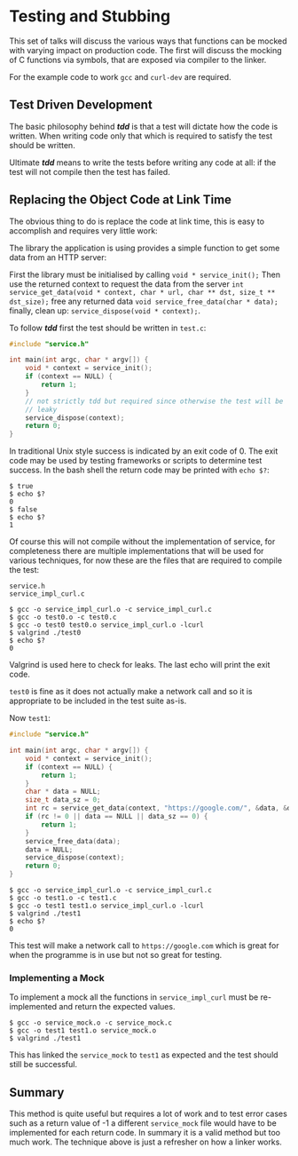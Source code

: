 # Testing and Stubbing

This set of talks will discuss the various ways that functions can be mocked
with varying impact on production code. The first will discuss the mocking of
C functions via symbols, that are exposed via compiler to the linker.

For the example code to work `gcc` and `curl-dev` are required.

## Test Driven Development

The basic philosophy behind ***tdd*** is that a test will dictate how the code
is written. When writing code only that which is required to satisfy the test
should be written.

Ultimate ***tdd*** means to write the tests before writing any code at all: if
the test will not compile then the test has failed.

## Replacing the Object Code at Link Time

The obvious thing to do is replace the code at link time, this is easy to
accomplish and requires very little work:

The library the application is using provides a simple function to get some
data from an HTTP server:

First the library must be initialised by calling `void * service_init();`
Then use the returned context to request the data from the server
`int service_get_data(void * context, char * url, char ** dst, size_t ** dst_size);`
free any returned data `void service_free_data(char * data);`
finally, clean up: `service_dispose(void * context);`.

To follow ***tdd*** first the test should be written in `test.c`:

```c
#include "service.h"

int main(int argc, char * argv[]) {
    void * context = service_init();
    if (context == NULL) {
        return 1;
    }
    // not strictly tdd but required since otherwise the test will be
    // leaky
    service_dispose(context);
    return 0;
}
```

In traditional Unix style success is indicated by an exit code of 0. The exit
code may be used by testing frameworks or scripts to determine test success.
In the bash shell the return code may be printed with `echo $?`:

    $ true
    $ echo $?
    0
    $ false
    $ echo $?
    1

Of course this will not compile without the implementation of service, for
completeness there are multiple implementations that will be used for
various techniques, for now these are the files that are required to compile
the test:

```
service.h
service_impl_curl.c
```

    $ gcc -o service_impl_curl.o -c service_impl_curl.c
    $ gcc -o test0.o -c test0.c
    $ gcc -o test0 test0.o service_impl_curl.o -lcurl
    $ valgrind ./test0
    $ echo $?
    0

Valgrind is used here to check for leaks. The last echo will print the exit
code.

`test0` is fine as it does not actually make a network call and so it is
appropriate to be included in the test suite as-is.

Now `test1`:

```c
#include "service.h"

int main(int argc, char * argv[]) {
    void * context = service_init();
    if (context == NULL) {
        return 1;
    }
    char * data = NULL;
    size_t data_sz = 0;
    int rc = service_get_data(context, "https://google.com/", &data, &data_sz);
    if (rc != 0 || data == NULL || data_sz == 0) {
        return 1;
    }
    service_free_data(data);
    data = NULL;
    service_dispose(context);
    return 0;
}
```

    $ gcc -o service_impl_curl.o -c service_impl_curl.c
    $ gcc -o test1.o -c test1.c
    $ gcc -o test1 test1.o service_impl_curl.o -lcurl
    $ valgrind ./test1
    $ echo $?
    0

This test will make a network call to `https://google.com` which is great for
when the programme is in use but not so great for testing.

### Implementing a Mock

To implement a mock all the functions in `service_impl_curl` must be
re-implemented and return the expected values.

    $ gcc -o service_mock.o -c service_mock.c
    $ gcc -o test1 test1.o service_mock.o
    $ valgrind ./test1

This has linked the `service_mock` to `test1` as expected and the test should
still be successful.

## Summary

This method is quite useful but requires a lot of work and to test error cases
such as a return value of -1 a different `service_mock` file would have to be
implemented for each return code. In summary it is a valid method but too much
work. The technique above is just a refresher on how a linker works.

